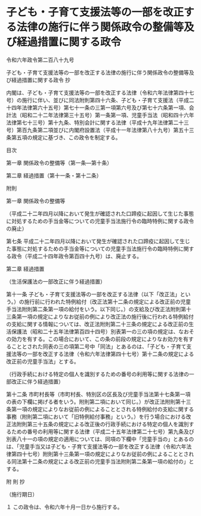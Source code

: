 # 子ども・子育て支援法等の一部を改正する法律の施行に伴う関係政令の整備等及び経過措置に関する政令

令和六年政令第二百八十九号

子ども・子育て支援法等の一部を改正する法律の施行に伴う関係政令の整備等及び経過措置に関する政令 抄

内閣は、子ども・子育て支援法等の一部を改正する法律（令和六年法律第四十七号）の施行に伴い、並びに同法附則第四十六条、子ども・子育て支援法（平成二十四年法律第六十五号）第七十一条の三第一項第六号及び第七十六条第一項、会計法（昭和二十二年法律第三十五号）第一条第一項、児童手当法（昭和四十六年法律第七十三号）第十九条、特別会計に関する法律（平成十九年法律第二十三号）第百九条第二項並びに内閣府設置法（平成十一年法律第八十九号）第五十三条第五項の規定に基づき、この政令を制定する。

目次

第一章 関係政令の整備等（第一条―第十条）

第二章 経過措置（第十一条・第十二条）

附則

第一章 関係政令の整備等

（平成二十二年四月以降において発生が確認された口蹄疫に起因して生じた事態に対処するための手当金等についての児童手当法施行令の臨時特例に関する政令の廃止）

第七条 平成二十二年四月以降において発生が確認された口蹄疫に起因して生じた事態に対処するための手当金等についての児童手当法施行令の臨時特例に関する政令（平成二十四年政令第百四十九号）は、廃止する。

第二章 経過措置

（生活保護法の一部改正に伴う経過措置）

第十一条 子ども・子育て支援法等の一部を改正する法律（以下「改正法」という。）の施行前に行われた特例給付（改正法第十二条の規定による改正前の児童手当法附則第二条第一項の給付をいう。以下同じ。）の支給及び改正法附則第十三条第一項の規定によりなお従前の例により改正法の施行後に行われる特例給付の支給に関する情報については、改正法附則第二十三条の規定による改正前の生活保護法（昭和二十五年法律第百四十四号）別表第一の三の項の規定は、なおその効力を有する。この場合において、この条の前段の規定によりなお効力を有することとされた同表の三の項第二号中「同法」とあるのは、「子ども・子育て支援法等の一部を改正する法律（令和六年法律第四十七号）第十二条の規定による改正前の児童手当法」とする。

（行政手続における特定の個人を識別するための番号の利用等に関する法律の一部改正に伴う経過措置）

第十二条 市町村長等（市町村長、特別区の区長及び児童手当法第十七条第一項の表の下欄に掲げる者をいう。附則第二項において同じ。）が改正法附則第十三条第一項の規定によりなお従前の例によることとされる特例給付の支給に関する事務（附則第二項において「旧特例給付事務」という。）を行う場合における改正法附則第三十五条の規定による改正後の行政手続における特定の個人を識別するための番号の利用等に関する法律（平成二十五年法律第二十七号）第九条及び別表八十一の項の規定の適用については、同項の下欄中「児童手当の」とあるのは、「児童手当又は子ども・子育て支援法等の一部を改正する法律（令和六年法律第四十七号）附則第十三条第一項の規定によりなお従前の例によることとされる同法第十二条の規定による改正前の児童手当法附則第二条第一項の給付の」とする。

附 則 抄

（施行期日）

１ この政令は、令和六年十月一日から施行する。
